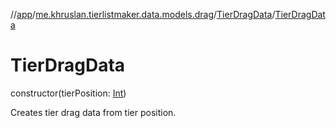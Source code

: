 //[app](../../../index.md)/[me.khruslan.tierlistmaker.data.models.drag](../index.md)/[TierDragData](index.md)/[TierDragData](-tier-drag-data.md)

# TierDragData

constructor(tierPosition: [Int](https://kotlinlang.org/api/latest/jvm/stdlib/kotlin/-int/index.html))

Creates tier drag data from tier position.
